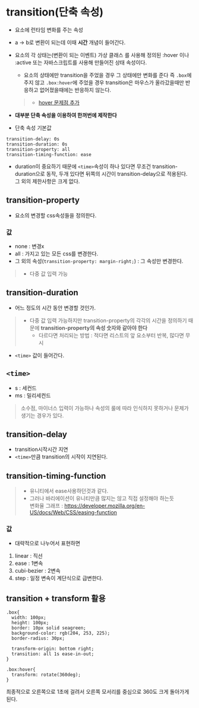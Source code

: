 # transition(단축 속성)
- 요소에 런타임 변화를 주는 속성
- a -> b로 변환이 되는데 이때 **시간** 개념이 들어간다.
- 요소의 각 상태는(변환이 되는 이벤트) 가상 클래스 를 사용해 정의된 :hover 이나 :active 또는 자바스크립트를 사용해 만들어진 상태 속성이다.
  - 요소의 상태에만 transition을 주었을 경우 그 상태에만 변화를 준다 즉 `.box`에 주지 않고 `.box:hover`에 주었을 경우 transition은 마우스가 올라갔을때만 반응하고 없어졌을때에는 반응하지 않는다.
  > - <a href='../선택자/README.md#hover'>hover 문제점 추가</a>

- **대부분 단축 속성을 이용하여 한꺼번에 제작한다**
- 단축 속성 기본값
```
transition-delay: 0s
transition-duration: 0s
transition-property: all
transition-timing-function: ease
```
- duration이 중요하기 때문에 `<time>`속성이 하나 있다면 무조건 transition-duration으로 동작, 두개 있다면 뒤쪽의 시간이 transition-delay으로 적용된다. 그 외의 제한사항은 크게 없다.

## transition-property
- 요소의 변경할 css속성들을 정의한다.

### 값
- none : 변경x
- all : 가지고 있는 모든 css를 변경한다.
- 그 외의 속성(`transition-property: margin-right;`) : 그 속성만 변경한다.
> - 다중 값 입력 가능

## transition-duration
- 어느 정도의 시간 동안 변경할 것인가.
> - 다중 값 입력 가능하지만 transition-property의 각각의 시간을 정의하기 때문에 **transition-property의 속성 숫자와 같아야 한다**
>   - 다르다면 처리되는 방법 : 적다면 리스트의 앞 요소부터 반복, 많다면 무시
- `<time>` 값이 들어간다.


## `<time>`
- s : 세컨드
- ms : 밀리세컨드 
> 소수점, 마이너스 입력이 가능하나 속성의 룰에 따라 인식하지 못하거나 문제가 생기는 경우가 있다.


## transition-delay
- transition시작시간 지연
- `<time>`만큼 transition의 시작이 지연된다.

## transition-timing-function
> - 유니티에서 ease사용하던것과 같다.  
> - 그러나 바리에이션이 유니티만큼 많지는 않고 직접 설정해야 하는듯  
변화율 그래프 : https://developer.mozilla.org/en-US/docs/Web/CSS/easing-function

### 값
- 대략적으로 나누어서 표현하면
1. linear : 직선
2. ease : 1변속
3. cubi-bezier : 2변속
4. step : 일정 변속이 계단식으로 급변한다.



## transition + transform 활용

```
.box{
  width: 100px;
  height: 100px;
  border: 10px solid seagreen;
  background-color: rgb(204, 253, 225);
  border-radius: 30px;

  transform-origin: bottom right;
  transition: all 1s ease-in-out;
}

.box:hover{
  transform: rotate(360deg);
}
```  
최종적으로 오른쪽으로 1초에 걸려서 오른쪽 모서리를 중심으로 360도 크게 돌아가게 된다.  